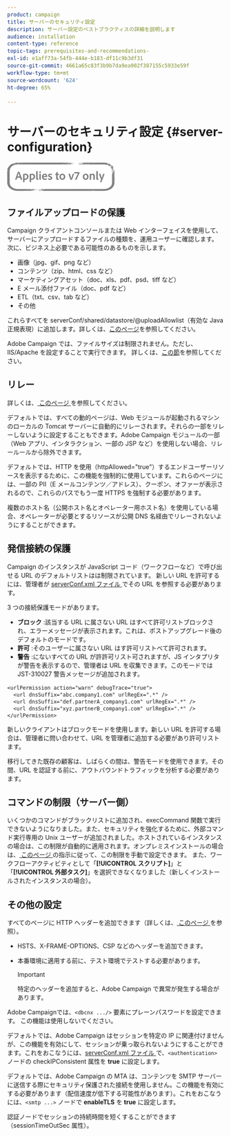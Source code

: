 ```yaml
---
product: campaign
title: サーバーのセキュリティ設定
description: サーバー設定のベストプラクティスの詳細を説明します
audience: installation
content-type: reference
topic-tags: prerequisites-and-recommendations-
exl-id: e1aff73a-54fb-444e-b183-df11c9b3df31
source-git-commit: 4661a65c83f3b9b7da9ea902f387155c5933e59f
workflow-type: tm+mt
source-wordcount: '624'
ht-degree: 65%

---
```


# サーバーのセキュリティ設定 {#server-configuration}

![](../../assets/v7-only.svg)

## ファイルアップロードの保護

Campaign クライアントコンソールまたは Web インターフェイスを使用して、サーバーにアップロードするファイルの種類を、運用ユーザーに確認します。 次に、ビジネス上必要である可能性のあるものを示します。

* 画像（jpg、gif、png など）
* コンテンツ（zip、html、css など）
* マーケティングアセット（doc、xls、pdf、psd、tiff など）
* E メール添付ファイル（doc、pdf など）
* ETL（txt、csv、tab など）
* その他

これらすべてを serverConf/shared/datastore/@uploadAllowlist（有効な Java 正規表現）に追加します。詳しくは、[このページ](../../installation/using/file-res-management.md)を参照してください。

Adobe Campaign では、ファイルサイズは制限されません。ただし、IIS/Apache を設定することで実行できます。 詳しくは、[この節](../../installation/using/web-server-configuration.md)を参照してください。

## リレー

詳しくは、[ このページ ](../../installation/using/configuring-campaign-server.md#dynamic-page-security-and-relays) を参照してください。

デフォルトでは、すべての動的ページは、Web モジュールが起動されるマシンのローカルの Tomcat サーバーに自動的にリレーされます。それらの一部をリレーしないように設定することもできます。Adobe Campaign モジュールの一部（Web アプリ、インタラクション、一部の JSP など）を使用しない場合、リレールールから除外できます。

デフォルトでは、HTTP を使用（httpAllowed=&quot;true&quot;）するエンドユーザーリソースを表示するために、この機能を強制的に使用しています。これらのページには、一部の PII（E メールコンテンツ／アドレス）、クーポン、オファーが表示されるので、これらのパスでもう一度 HTTPS を強制する必要があります。

複数のホスト名（公開ホスト名とオペレーター用ホスト名）を使用している場合、オペレーターが必要とするリソースが公開 DNS 名経由でリレーされないようにすることができます。

## 発信接続の保護

Campaign のインスタンスが JavaScript コード（ワークフローなど）で呼び出せる URL のデフォルトリストはは制限されています。 新しい URL を許可するには、管理者が [serverConf.xml ファイル ](../../installation/using/the-server-configuration-file.md) でその URL を参照する必要があります。

3 つの接続保護モードがあります。

* **ブロック** :該当する URL に属さない URL はすべて許可リストブロックされ、エラーメッセージが表示されます。これは、ポストアップグレード後のデフォルトのモードです。
* **許可** :そのユーザーに属さない URL はす許可リストべて許可されます。
* **警告** :にないすべての URL が許許可リスト可されますが、JS インタプリタが警告を表示するので、管理者は URL を収集できます。このモードでは JST-310027 警告メッセージが追加されます。

```
<urlPermission action="warn" debugTrace="true">
  <url dnsSuffix="abc.company1.com" urlRegEx=".*" />
  <url dnsSuffix="def.partnerA_company1.com" urlRegEx=".*" />
  <url dnsSuffix="xyz.partnerB_company1.com" urlRegEx=".*" />
</urlPermission>
```

新しいクライアントはブロックモードを使用します。新しい URL を許可する場合は、管理者に問い合わせて、URL を管理者に追加する必要があり許可リストます。

移行してきた既存の顧客は、しばらくの間は、警告モードを使用できます。その間、URL を認証する前に、アウトバウンドトラフィックを分析する必要があります。

## コマンドの制限（サーバー側）

いくつかのコマンドがブラックリストに追加され、execCommand 関数で実行できないようになりました。また、セキュリティを強化するために、外部コマンド実行専用の Unix ユーザーが追加されました。ホストされているインスタンスの場合は、この制限が自動的に適用されます。オンプレミスインストールの場合は、[ このページ ](../../installation/using/configuring-campaign-server.md#restricting-authorized-external-commands) の指示に従って、この制限を手動で設定できます。 また、ワークフローアクティビティとして「**[!UICONTROL スクリプト]**」と「**[!UICONTROL 外部タスク]**」を選択できなくなりました（新しくインストールされたインスタンスの場合）。

## その他の設定

すべてのページに HTTP ヘッダーを追加できます（詳しくは、[ このページ ](../../installation/using/configuring-campaign-server.md#restricting-authorized-external-commands) を参照）。

* HSTS、X-FRAME-OPTIONS、CSP などのヘッダーを追加できます。
* 本番環境に適用する前に、テスト環境でテストする必要があります。

   >[!IMPORTANT]
   >
   >特定のヘッダーを追加すると、Adobe Campaign で異常が発生する場合があります。

Adobe Campaignでは、`<dbcnx .../>` 要素にプレーンパスワードを設定できます。 この機能は使用しないでください。

デフォルトでは、Adobe Campaign はセッションを特定の IP に関連付けませんが、この機能を有効にして、セッションが乗っ取られないようにすることができます。これをおこなうには、[serverConf.xml ファイル ](../../installation/using/the-server-configuration-file.md) で、`<authentication>` ノードの checkIPConsistent 属性を **true** に設定します。

デフォルトでは、Adobe Campaign の MTA は、コンテンツを SMTP サーバーに送信する際にセキュリティ保護された接続を使用しません。この機能を有効にする必要があります（配信速度が低下する可能性があります）。これをおこなうには、`<smtp ...>` ノードで **enableTLS** を **true** に設定します。

認証ノードでセッションの持続時間を短くすることができます（sessionTimeOutSec 属性）。
